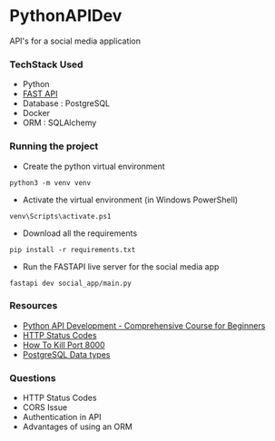 # PythonAPIDev

API's for a social media application

### TechStack Used 
- Python 
- [FAST API](https://fastapi.tiangolo.com/tutorial/)
- Database : PostgreSQL
- Docker
- ORM : SQLAlchemy

### Running the project 

- Create the python virtual environment 
```
python3 -m venv venv 
```

- Activate the virtual environment (in Windows PowerShell)
```
venv\Scripts\activate.ps1
```

- Download all the requirements
```
pip install -r requirements.txt
```

- Run the FASTAPI live server for the social media app
```
fastapi dev social_app/main.py
```


### Resources 

- [Python API Development - Comprehensive Course for Beginners](https://www.youtube.com/watch?v=0sOvCWFmrtA)
- [HTTP Status Codes](https://developer.mozilla.org/en-US/docs/Web/HTTP/Reference/Status)
- [How To Kill Port 8000](https://canonigod.medium.com/how-to-kill-port-8000-c251b0e7017d)
- [PostgreSQL Data types](https://www.postgresql.org/docs/current/datatype.html)

### Questions 
- HTTP Status Codes 
- CORS Issue
- Authentication in API 
- Advantages of using an ORM